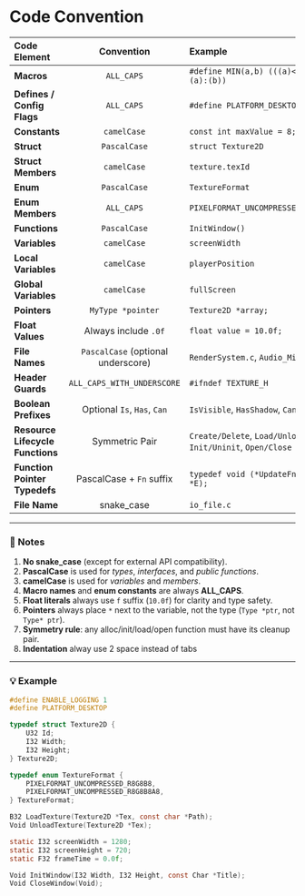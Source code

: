 # Code Convention

__Code Element__ | __Convention__ | __Example__
:---| :---: | :---
**Macros** | `ALL_CAPS` | `#define MIN(a,b) (((a)<(b))?(a):(b))`
**Defines / Config Flags** | `ALL_CAPS` | `#define PLATFORM_DESKTOP`
**Constants** | `camelCase` | `const int maxValue = 8;`
**Struct** | `PascalCase` | `struct Texture2D`
**Struct Members** | `camelCase` | `texture.texId`
**Enum** | `PascalCase` | `TextureFormat`
**Enum Members** | `ALL_CAPS` | `PIXELFORMAT_UNCOMPRESSED_R8G8B8`
**Functions** | `PascalCase` | `InitWindow()`
**Variables** | `camelCase` | `screenWidth`
**Local Variables** | `camelCase` | `playerPosition`
**Global Variables** | `camelCase` | `fullScreen`
**Pointers** | `MyType *pointer`  | `Texture2D *array;`
**Float Values** | Always include `.0f` | `float value = 10.0f;`
**File Names** | `PascalCase` (optional underscore) | `RenderSystem.c`, `Audio_Mixer.h`
**Header Guards** | `ALL_CAPS_WITH_UNDERSCORE` | `#ifndef TEXTURE_H`
**Boolean Prefixes** | Optional `Is`, `Has`, `Can` | `IsVisible`, `HasShadow`, `CanMove`
**Resource Lifecycle Functions** | Symmetric Pair | `Create/Delete`, `Load/Unload`, `Init/Uninit`, `Open/Close`
**Function Pointer Typedefs** | PascalCase + `Fn` suffix | `typedef void (*UpdateFn)(Entity *E);`
**File Name** | snake_case | `io_file.c`

---

### 📏 Notes

1. **No snake_case** (except for external API compatibility).  
2. **PascalCase** is used for *types*, *interfaces*, and *public functions*.  
3. **camelCase** is used for *variables* and *members*.  
4. **Macro names** and **enum constants** are always **ALL_CAPS**.  
5. **Float literals** always use `f` suffix (`10.0f`) for clarity and type safety.  
6. **Pointers** always place `*` next to the variable, not the type (`Type *ptr`, not `Type* ptr`).  
7. **Symmetry rule**: any alloc/init/load/open function must have its cleanup pair.
8. **Indentation** alway use 2 space instead of tabs

---

### 💡 Example

```c
#define ENABLE_LOGGING 1
#define PLATFORM_DESKTOP

typedef struct Texture2D {
    U32 Id;
    I32 Width;
    I32 Height;
} Texture2D;

typedef enum TextureFormat {
    PIXELFORMAT_UNCOMPRESSED_R8G8B8,
    PIXELFORMAT_UNCOMPRESSED_R8G8B8A8,
} TextureFormat;

B32 LoadTexture(Texture2D *Tex, const char *Path);
Void UnloadTexture(Texture2D *Tex);

static I32 screenWidth = 1280;
static I32 screenHeight = 720;
static F32 frameTime = 0.0f;

Void InitWindow(I32 Width, I32 Height, const Char *Title);
Void CloseWindow(Void);
